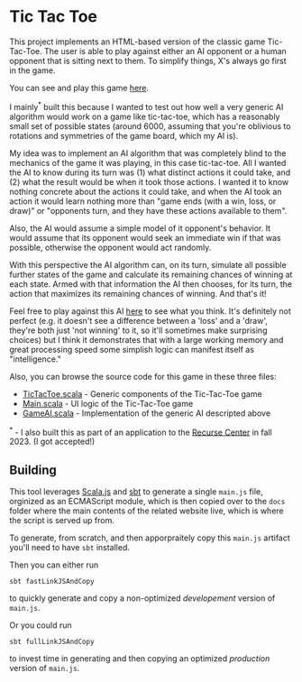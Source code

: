 # Tic Tac Toe
This project implements an HTML-based version of the classic game Tic-Tac-Toe.  The user is able to play against either an AI opponent or a human opponent that is sitting next to them. To simplify things, X's always go first in the game.

You can see and play this game [here](https://jacobenget.com/projects/ticTacToe.html). 

I mainly<sup>*</sup> built this because I wanted to test out how well a very generic AI algorithm would work on a game like tic-tac-toe, which has a reasonably small set of possible states (around 6000, assuming that you're oblivious to rotations and symmetries of the game board, which my AI is).

My idea was to implement an AI algorithm that was completely blind to the mechanics of the game it was playing, in this case tic-tac-toe. All I wanted the AI to know during its turn was (1) what distinct actions it could take, and (2) what the result would be when it took those actions. I wanted it to know nothing concrete about the actions it could take, and when the AI took an action it would learn nothing more than "game ends (with a win, loss, or draw)" or "opponents turn, and they have these actions available to them".

Also, the AI would assume a simple model of it opponent's behavior. It would assume that its opponent would seek an immediate win if that was possible, otherwise the opponent would act randomly.

With this perspective the AI algorithm can, on its turn, simulate all possible further states of the game and calculate its remaining chances of winning at each state. Armed with that information the AI then chooses, for its turn, the action that maximizes its remaining chances of winning. And that's it!

Feel free to play against this AI [here](https://jacobenget.com/projects/ticTacToe.html) to see what you think. It's definitely not perfect (e.g. it doesn't see a difference between a 'loss' and a 'draw', they're both just 'not winning' to it, so it'll sometimes make surprising choices) but I think it demonstrates that with a large working memory and great processing speed some simplish logic can manifest itself as "intelligence."

Also, you can browse the source code for this game in these three files:
- [TicTacToe.scala](src/main/scala/TicTacToe.scala) - Generic components of the Tic-Tac-Toe game
- [Main.scala](src/main/scala/Main.scala) - UI logic of the Tic-Tac-Toe game
- [GameAI.scala](src/main/scala/GameAI.scala) - Implementation of the generic AI descripted above

<sup>*</sup> - I also built this as part of an application to the [Recurse Center](https://www.recurse.com/) in fall 2023. (I got accepted!)

## Building
This tool leverages [Scala.js](https://www.scala-js.org/) and [sbt](https://www.scala-sbt.org/) to generate a single `main.js` file, orginized as an ECMAScript module, which is then copied over to the `docs` folder where the main contents of the related website live, which is where the script is served up from.

To generate, from scratch, and then apporpraitely copy this `main.js` artifact you'll need to have `sbt` installed.

Then you can either run

```
sbt fastLinkJSAndCopy
```

to quickly generate and copy a non-optimized *developement* version of `main.js`.

Or you could run

```
sbt fullLinkJSAndCopy
```

to invest time in generating and then copying an optimized *production* version of `main.js`.
